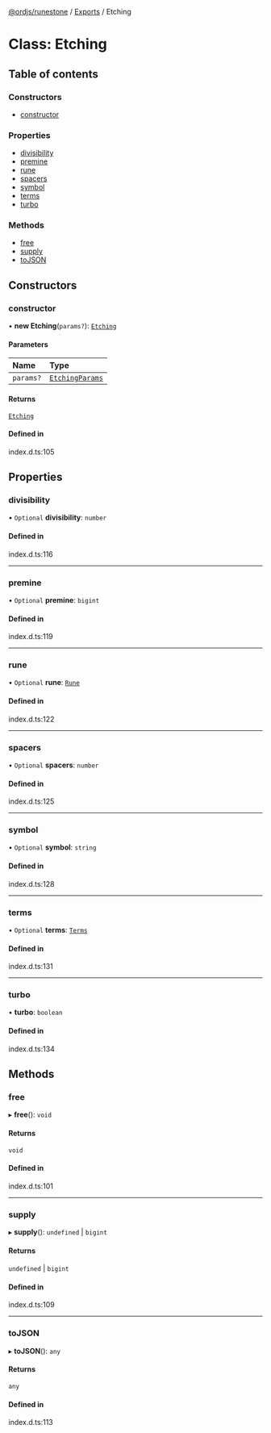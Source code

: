[@ordjs/runestone](../README.md) / [Exports](../modules.md) / Etching

# Class: Etching

## Table of contents

### Constructors

- [constructor](Etching.md#constructor)

### Properties

- [divisibility](Etching.md#divisibility)
- [premine](Etching.md#premine)
- [rune](Etching.md#rune)
- [spacers](Etching.md#spacers)
- [symbol](Etching.md#symbol)
- [terms](Etching.md#terms)
- [turbo](Etching.md#turbo)

### Methods

- [free](Etching.md#free)
- [supply](Etching.md#supply)
- [toJSON](Etching.md#tojson)

## Constructors

### constructor

• **new Etching**(`params?`): [`Etching`](Etching.md)

#### Parameters

| Name | Type |
| :------ | :------ |
| `params?` | [`EtchingParams`](../interfaces/EtchingParams.md) |

#### Returns

[`Etching`](Etching.md)

#### Defined in

index.d.ts:105

## Properties

### divisibility

• `Optional` **divisibility**: `number`

#### Defined in

index.d.ts:116

___

### premine

• `Optional` **premine**: `bigint`

#### Defined in

index.d.ts:119

___

### rune

• `Optional` **rune**: [`Rune`](Rune.md)

#### Defined in

index.d.ts:122

___

### spacers

• `Optional` **spacers**: `number`

#### Defined in

index.d.ts:125

___

### symbol

• `Optional` **symbol**: `string`

#### Defined in

index.d.ts:128

___

### terms

• `Optional` **terms**: [`Terms`](Terms.md)

#### Defined in

index.d.ts:131

___

### turbo

• **turbo**: `boolean`

#### Defined in

index.d.ts:134

## Methods

### free

▸ **free**(): `void`

#### Returns

`void`

#### Defined in

index.d.ts:101

___

### supply

▸ **supply**(): `undefined` \| `bigint`

#### Returns

`undefined` \| `bigint`

#### Defined in

index.d.ts:109

___

### toJSON

▸ **toJSON**(): `any`

#### Returns

`any`

#### Defined in

index.d.ts:113
